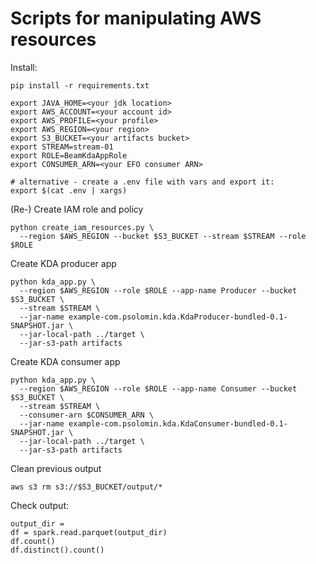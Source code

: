 # Scripts for manipulating AWS resources

Install:

```
pip install -r requirements.txt

export JAVA_HOME=<your jdk location>
export AWS_ACCOUNT=<your account id>
export AWS_PROFILE=<your profile>
export AWS_REGION=<your region>
export S3_BUCKET=<your artifacts bucket>
export STREAM=stream-01
export ROLE=BeamKdaAppRole
export CONSUMER_ARN=<your EFO consumer ARN>

# alternative - create a .env file with vars and export it:
export $(cat .env | xargs)
```

(Re-) Create IAM role and policy

```
python create_iam_resources.py \
  --region $AWS_REGION --bucket $S3_BUCKET --stream $STREAM --role $ROLE
```

Create KDA producer app

```
python kda_app.py \
  --region $AWS_REGION --role $ROLE --app-name Producer --bucket $S3_BUCKET \
  --stream $STREAM \
  --jar-name example-com.psolomin.kda.KdaProducer-bundled-0.1-SNAPSHOT.jar \
  --jar-local-path ../target \
  --jar-s3-path artifacts
```


Create KDA consumer app

```
python kda_app.py \
  --region $AWS_REGION --role $ROLE --app-name Consumer --bucket $S3_BUCKET \
  --stream $STREAM \
  --consumer-arn $CONSUMER_ARN \
  --jar-name example-com.psolomin.kda.KdaConsumer-bundled-0.1-SNAPSHOT.jar \
  --jar-local-path ../target \
  --jar-s3-path artifacts
```

Clean previous output

```
aws s3 rm s3://$S3_BUCKET/output/*
```

Check output:

```
output_dir =
df = spark.read.parquet(output_dir)
df.count()
df.distinct().count()
```
